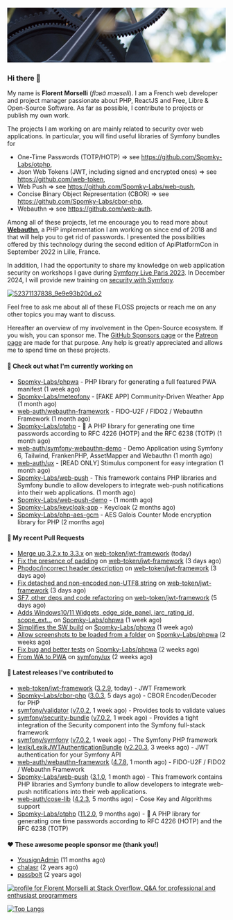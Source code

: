 ![Cover image](1.webp)

### Hi there 👋

My name is **Florent Morselli** (*flɔʁɑ̃ mɔʁseli*). I am a French web developer and project manager passionate about PHP, ReactJS and Free, Libre & Open-Source Software.
As far as possible, I contribute to projects or publish my own work.

The projects I am working on are mainly related to security over web applications. In particular, you will find useful libraries of Symfony bundles for
* One-Time Passwords (TOTP/HOTP) => see https://github.com/Spomky-Labs/otphp,
* Json Web Tokens (JWT, including signed and encrypted ones) => see https://github.com/web-token,
* Web Push => see https://github.com/Spomky-Labs/web-push,
* Concise Binary Object Representation (CBOR) => see https://github.com/Spomky-Labs/cbor-php,
* Webauthn => see https://github.com/web-auth.

Among all of these projects, let me encourage you to read more about [**Webauthn**](https://github.com/web-auth), a PHP implementation I am working on since end of 2018 and that will help you to get rid of passwords. I presented the possibilities offered by this technology during the second edition of ApiPlatformCon in September 2022 in Lille, France.

In addition, I had the opportunity to share my knowledge on web application security on workshops I gave during [Symfony Live Paris 2023](https://live.symfony.com/2023-paris/workshop/maximiser-la-securite-de-vos-applications-avec-le-bundle-security).
In December 2024, I will provide new training on [security with Symfony](https://live.symfony.com/2023-brussels-con/workshop/road-to-safer-applications).

[![52371137838_9e9e93b20d_o2](https://user-images.githubusercontent.com/1091072/191684778-b9e26104-038d-45c2-a1b3-287233d15ecc.jpg)](https://api-platform.com/con/2022/conferences/webauthn-se-debarrasser-des-mots-de-passe-definitivement/)

Feel free to ask me about all of these FLOSS projects or reach me on any other topics you may want to discuss.

Hereafter an overview of my involvement in the Open-Source ecosystem.
If you wish, you can sponsor me. The [GitHub Sponsors page](https://github.com/sponsors/Spomky/) or the [Patreon page](https://www.patreon.com/FlorentMorselli) are made for that purpose. Any help is greatly appreciated and allows me to spend time on these projects.

#### 👷 Check out what I'm currently working on

- [Spomky-Labs/phpwa](https://github.com/Spomky-Labs/phpwa) - PHP library for generating a full featured PWA manifest (1 week ago)
- [Spomky-Labs/meteofony](https://github.com/Spomky-Labs/meteofony) - [FAKE APP] Community-Driven Weather App (1 month ago)
- [web-auth/webauthn-framework](https://github.com/web-auth/webauthn-framework) - FIDO-U2F / FIDO2 / Webauthn Framework (1 month ago)
- [Spomky-Labs/otphp](https://github.com/Spomky-Labs/otphp) - :closed_lock_with_key: A PHP library for generating one time passwords according to RFC 4226 (HOTP) and the RFC 6238 (TOTP) (1 month ago)
- [web-auth/symfony-webauthn-demo](https://github.com/web-auth/symfony-webauthn-demo) - Demo Application using Symfony 6, Tailwind, FrankenPHP, AssetMapper and Webauthn (1 month ago)
- [web-auth/ux](https://github.com/web-auth/ux) - [READ ONLY] Stimulus component for easy integration (1 month ago)
- [Spomky-Labs/web-push](https://github.com/Spomky-Labs/web-push) - This framework contains PHP libraries and Symfony bundle to allow developers to integrate web-push notifications into their web applications. (1 month ago)
- [Spomky-Labs/web-push-demo](https://github.com/Spomky-Labs/web-push-demo) -  (1 month ago)
- [Spomky-Labs/keycloak-app](https://github.com/Spomky-Labs/keycloak-app) - Keycloak (2 months ago)
- [Spomky-Labs/php-aes-gcm](https://github.com/Spomky-Labs/php-aes-gcm) - AES Galois Counter Mode encryption library for PHP (2 months ago)

#### 🔨 My recent Pull Requests

- [Merge up 3.2.x to 3.3.x](https://github.com/web-token/jwt-framework/pull/499) on [web-token/jwt-framework](https://github.com/web-token/jwt-framework) (today)
- [Fix the presence of padding](https://github.com/web-token/jwt-framework/pull/497) on [web-token/jwt-framework](https://github.com/web-token/jwt-framework) (3 days ago)
- [Phpdoc/incorrect header description](https://github.com/web-token/jwt-framework/pull/496) on [web-token/jwt-framework](https://github.com/web-token/jwt-framework) (3 days ago)
- [Fix detached and non-encoded non-UTF8 string](https://github.com/web-token/jwt-framework/pull/495) on [web-token/jwt-framework](https://github.com/web-token/jwt-framework) (3 days ago)
- [SF7, other deps and code refactoring](https://github.com/web-token/jwt-framework/pull/493) on [web-token/jwt-framework](https://github.com/web-token/jwt-framework) (5 days ago)
- [Adds Windows10/11 Widgets, edge_side_panel, iarc_rating_id, scope_ext…](https://github.com/Spomky-Labs/phpwa/pull/18) on [Spomky-Labs/phpwa](https://github.com/Spomky-Labs/phpwa) (1 week ago)
- [Simplifies the SW build](https://github.com/Spomky-Labs/phpwa/pull/17) on [Spomky-Labs/phpwa](https://github.com/Spomky-Labs/phpwa) (1 week ago)
- [Allow screenshots to be loaded from a folder](https://github.com/Spomky-Labs/phpwa/pull/15) on [Spomky-Labs/phpwa](https://github.com/Spomky-Labs/phpwa) (2 weeks ago)
- [Fix bug and better tests](https://github.com/Spomky-Labs/phpwa/pull/14) on [Spomky-Labs/phpwa](https://github.com/Spomky-Labs/phpwa) (2 weeks ago)
- [From WA to PWA](https://github.com/symfony/ux/pull/1350) on [symfony/ux](https://github.com/symfony/ux) (2 weeks ago)

#### 🔭 Latest releases I've contributed to

- [web-token/jwt-framework](https://github.com/web-token/jwt-framework) ([3.2.9](https://github.com/web-token/jwt-framework/releases/tag/3.2.9), today) - JWT Framework
- [Spomky-Labs/cbor-php](https://github.com/Spomky-Labs/cbor-php) ([3.0.3](https://github.com/Spomky-Labs/cbor-php/releases/tag/3.0.3), 5 days ago) - CBOR Encoder/Decoder for PHP
- [symfony/validator](https://github.com/symfony/validator) ([v7.0.2](https://github.com/symfony/validator/releases/tag/v7.0.2), 1 week ago) - Provides tools to validate values
- [symfony/security-bundle](https://github.com/symfony/security-bundle) ([v7.0.2](https://github.com/symfony/security-bundle/releases/tag/v7.0.2), 1 week ago) - Provides a tight integration of the Security component into the Symfony full-stack framework
- [symfony/symfony](https://github.com/symfony/symfony) ([v7.0.2](https://github.com/symfony/symfony/releases/tag/v7.0.2), 1 week ago) - The Symfony PHP framework
- [lexik/LexikJWTAuthenticationBundle](https://github.com/lexik/LexikJWTAuthenticationBundle) ([v2.20.3](https://github.com/lexik/LexikJWTAuthenticationBundle/releases/tag/v2.20.3), 3 weeks ago) - JWT authentication for your Symfony API
- [web-auth/webauthn-framework](https://github.com/web-auth/webauthn-framework) ([4.7.8](https://github.com/web-auth/webauthn-framework/releases/tag/4.7.8), 1 month ago) - FIDO-U2F / FIDO2 / Webauthn Framework
- [Spomky-Labs/web-push](https://github.com/Spomky-Labs/web-push) ([3.1.0](https://github.com/Spomky-Labs/web-push/releases/tag/3.1.0), 1 month ago) - This framework contains PHP libraries and Symfony bundle to allow developers to integrate web-push notifications into their web applications.
- [web-auth/cose-lib](https://github.com/web-auth/cose-lib) ([4.2.3](https://github.com/web-auth/cose-lib/releases/tag/4.2.3), 5 months ago) - Cose Key and Algorithms support
- [Spomky-Labs/otphp](https://github.com/Spomky-Labs/otphp) ([11.2.0](https://github.com/Spomky-Labs/otphp/releases/tag/11.2.0), 9 months ago) - :closed_lock_with_key: A PHP library for generating one time passwords according to RFC 4226 (HOTP) and the RFC 6238 (TOTP)

#### ❤️ These awesome people sponsor me (thank you!)

- [YousignAdmin](https://github.com/YousignAdmin) (11 months ago)
- [chalasr](https://github.com/chalasr) (2 years ago)
- [passbolt](https://github.com/passbolt) (2 years ago)

<a href="https://stackoverflow.com/users/2157818/florent-morselli"><img src="https://stackoverflow.com/users/flair/2157818.png" width="208" height="58" alt="profile for Florent Morselli at Stack Overflow, Q&amp;A for professional and enthusiast programmers" title="profile for Florent Morselli at Stack Overflow, Q&amp;A for professional and enthusiast programmers"></a>

[![Top Langs](https://wakatime.com/share/@Spomky/aa41d408-c524-4a5f-936d-0b9446698abd.svg)](https://wakatime.com/@Spomky)
